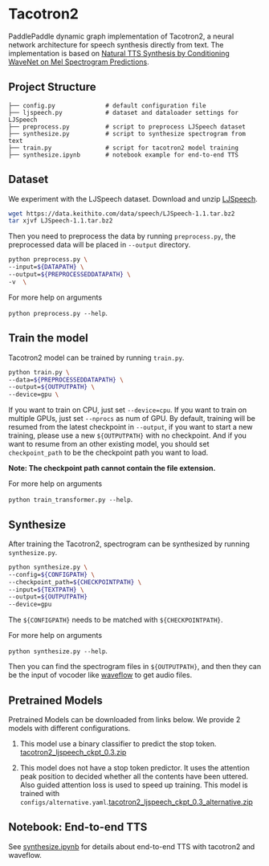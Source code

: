 # Tacotron2

PaddlePaddle dynamic graph implementation of Tacotron2, a neural network architecture for speech synthesis directly from text. The implementation is based on [Natural TTS Synthesis by Conditioning WaveNet on Mel Spectrogram Predictions](https://arxiv.org/abs/1712.05884).

## Project Structure

```text
├── config.py              # default configuration file
├── ljspeech.py            # dataset and dataloader settings for LJSpeech
├── preprocess.py          # script to preprocess LJSpeech dataset
├── synthesize.py          # script to synthesize spectrogram from text
├── train.py               # script for tacotron2 model training
├── synthesize.ipynb       # notebook example for end-to-end TTS
```

## Dataset

We experiment with the LJSpeech dataset. Download and unzip [LJSpeech](https://keithito.com/LJ-Speech-Dataset/).

```bash
wget https://data.keithito.com/data/speech/LJSpeech-1.1.tar.bz2
tar xjvf LJSpeech-1.1.tar.bz2
```

Then you need to preprocess the data by running ``preprocess.py``, the preprocessed data will be placed in ``--output`` directory.

```bash
python preprocess.py \
--input=${DATAPATH} \
--output=${PREPROCESSEDDATAPATH} \
-v  \
```

For more help on arguments

``python preprocess.py --help``.

## Train the model

Tacotron2 model can be trained by running ``train.py``.

```bash
python train.py \
--data=${PREPROCESSEDDATAPATH} \
--output=${OUTPUTPATH} \
--device=gpu \
```

If you want to train on CPU, just set ``--device=cpu``.
If you want to train on multiple GPUs, just set ``--nprocs`` as num of GPU.
By default, training will be resumed from the latest checkpoint in ``--output``, if you want to start a new training, please use a new ``${OUTPUTPATH}`` with no checkpoint. And if you want to resume from an other existing model, you should set ``checkpoint_path`` to be the checkpoint path you want to load.

**Note: The checkpoint path cannot contain the file extension.**

For more help on arguments

``python train_transformer.py --help``.

## Synthesize

After training the Tacotron2, spectrogram can be synthesized by running ``synthesize.py``.

```bash
python synthesize.py \
--config=${CONFIGPATH} \
--checkpoint_path=${CHECKPOINTPATH} \
--input=${TEXTPATH} \
--output=${OUTPUTPATH}
--device=gpu
```

The ``${CONFIGPATH}`` needs to be matched with ``${CHECKPOINTPATH}``.

For more help on arguments

``python synthesize.py --help``.

Then you can find the spectrogram files in ``${OUTPUTPATH}``, and then they can be the input of vocoder like [waveflow](../waveflow/README.md#Synthesis) to get audio files.


## Pretrained Models

Pretrained Models can be downloaded from links below. We provide 2 models with different configurations.

1. This model use a binary classifier to predict the stop token. [tacotron2_ljspeech_ckpt_0.3.zip](https://paddlespeech.bj.bcebos.com/Parakeet/tacotron2_ljspeech_ckpt_0.3.zip)

2. This model does not have a stop token predictor. It uses the attention peak position to decided whether all the contents have been uttered. Also guided attention loss is used to speed up training. This model is trained with `configs/alternative.yaml`.[tacotron2_ljspeech_ckpt_0.3_alternative.zip](https://paddlespeech.bj.bcebos.com/Parakeet/tacotron2_ljspeech_ckpt_0.3_alternative.zip)


## Notebook: End-to-end TTS

See [synthesize.ipynb](./synthesize.ipynb) for details about end-to-end TTS with tacotron2 and waveflow.
